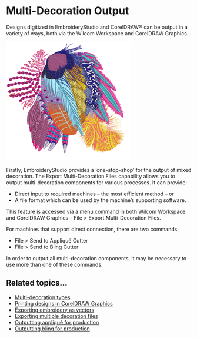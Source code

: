 # Multi-Decoration Output

Designs digitized in EmbroideryStudio and CorelDRAW® can be output in a variety of ways, both via the Wilcom Workspace and CorelDRAW Graphics.

![ESe4_Hero-Design.png](assets/ESe4_Hero-Design.png)

Firstly, EmbroideryStudio provides a ‘one-stop-shop’ for the output of mixed decoration. The Export Multi-Decoration Files capability allows you to output multi-decoration components for various processes. It can provide:

- Direct input to required machines – the most efficient method – or
- A file format which can be used by the machine’s supporting software.

This feature is accessed via a menu command in both Wilcom Workspace and CorelDRAW Graphics – File > Export Multi-Decoration Files.

For machines that support direct connection, there are two commands:

- File > Send to Appliqué Cutter
- File > Send to Bling Cutter

In order to output all multi-decoration components, it may be necessary to use more than one of these commands.

## Related topics...

- [Multi-decoration types](Multi-decoration_types)
- [Printing designs in CorelDRAW Graphics](Printing_designs_in_CorelDRAW_Graphics)
- [Exporting embroidery as vectors](Exporting_embroidery_as_vectors)
- [Exporting multiple decoration files](Exporting_multiple_decoration_files)
- [Outputting appliqué for production](Outputting_appliqué_for_production)
- [Outputting bling for production](Outputting_bling_for_production)
